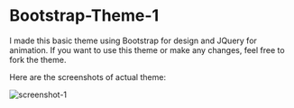 # Bootstrap-Theme-1

I made this basic theme using Bootstrap for design and JQuery for animation.
If you want to use this theme or make any changes, feel free to fork the theme.

Here are the screenshots of actual theme:

![screenshot-1](https://drive.google.com/open?id=1AqIKE0VKmIVN1EL8e-e6wLCLzs1tRqc2)
